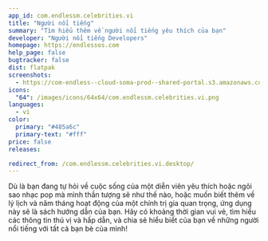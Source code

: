 ```yaml
---
app_id: com.endlessm.celebrities.vi
title: "Người nổi tiếng"
summary: "Tìm hiểu thêm về người nổi tiếng yêu thích của bạn"
developer: "Người nổi tiếng Developers"
homepage: https://endlessos.com
help_page: false
bugtracker: false
dist: flatpak
screenshots:
  - https://com-endless--cloud-soma-prod--shared-portal.s3.amazonaws.com/apps.256.screenshots.9e34e30e-3c30-487d-974e-339ca846394d_201810181943124545.png
icons:
  "64": /images/icons/64x64/com.endlessm.celebrities.vi.png
languages:
  - vi
color:
  primary: "#485a6c"
  primary-text: "#fff"
price: false
releases:

redirect_from: /com.endlessm.celebrities.vi.desktop/
---
```


<p>Dù là bạn đang tự hỏi về cuộc sống của một diễn viên yêu thích hoặc ngôi sao nhạc pop mà mình thần tượng sẽ như thế nào, hoặc muốn biết thêm về lý lịch và năm tháng hoạt động của một chính trị gia quan trọng, ứng dụng này sẽ là sách hướng dẫn của bạn. Hãy có khoảng thời gian vui vẻ, tìm hiểu các thông tin thú vị và hấp dẫn, và chia sẻ hiểu biết của bạn về những người nổi tiếng với tất cả bạn bè của mình!</p>